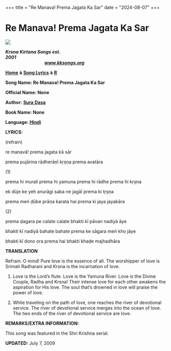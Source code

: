 +++
title = "Re Manava! Prema Jagata Ka Sar"
date = "2024-08-07"
+++

# Re Manava! Prema Jagata Ka Sar
**[![](http://kksongs.org/image_files/image002.jpg)](http://kksongs.org/)**

**_Krsna_** **_Kirtana Songs est. 2001_**                                                                                                                                                      **_www.kksongs.org_**

**[Home](http://kksongs.org/)** **à** **[Song Lyrics](http://kksongs.org/lyrics.html)** **à** **[R](http://kksongs.org/songs/song_r.html)**

**Song Name: Re Manava! Prema Jagata Ka Sar**

**Official Name: None**

**Author:** [**Sura** **Dasa**](http://kksongs.org/authors/list/suradasa.html)

**Book Name: None**

**Language: [Hindi](http://kksongs.org/language/list/hindi.html)**

**LYRICS:**

(refrain)

re manavā! prema jagata kā sār

prema pujārina rādherāṇī kṛṣṇa prema avatāra

(1)

prema hi murali prema hi yamuna prema hi rādhe prema hi kṛṣṇa

ek dūje ke yeh anurāgi saba ne jagāī prema ki tṛṣṇa

prema meń ḍūbe prāṇa karata hai prema ki jaya jayakāra

(2)

prema ḍagara pe calate calate bhakti kī pāvan nadiyā āye

bhakti kī nadiyā bahate bahate prema ke sāgara meń kho jāye

bhakti kī dono ora prema hai bhakti khaḍe majhadhāra

**TRANSLATION**

Refrain: O mind! Pure love is the essence of all. The worshipper of love is Srimati Radharani and Krsna is the incarnation of love.

1) Love is the Lord’s flute. Love is the Yamuna River. Love is the Divine Couple, Radha and Krsna! Their intense love for each other awakens the aspiration for His love. The soul that’s drowned in love will praise the power of love.

2) While traveling on the path of love, one reaches the river of devotional service. The river of devotional service merges into the ocean of love. The two ends of the river of devotional service are love.

**REMARKS/EXTRA INFORMATION:**

This song was featured in the Shri Krishna serial.

**UPDATED:** July 7, 2009